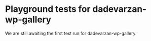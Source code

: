 # Playground tests for dadevarzan-wp-gallery
We are still awaiting the first test run for dadevarzan-wp-gallery.
